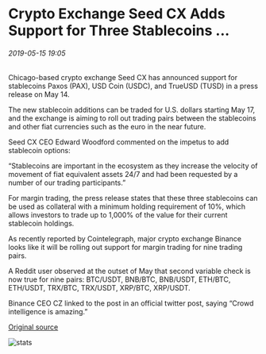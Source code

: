 # Crypto Exchange Seed CX Adds Support for Three Stablecoins ...

###### 2019-05-15 19:05

Chicago-based crypto exchange Seed CX has announced support for stablecoins Paxos (PAX), USD Coin (USDC), and TrueUSD (TUSD) in a press release on May 14.

The new stablecoin additions can be traded for U.S. dollars starting May 17, and the exchange is aiming to roll out trading pairs between the stablecoins and other fiat currencies such as the euro in the near future.

Seed CX CEO Edward Woodford commented on the impetus to add stablecoin options:

“Stablecoins are important in the ecosystem as they increase the velocity of movement of fiat equivalent assets 24/7 and had been requested by a number of our trading participants.”

For margin trading, the press release states that these three stablecoins can be used as collateral with a minimum holding requirement of 10%, which allows investors to trade up to 1,000% of the value for their current stablecoin holdings.

As recently reported by Cointelegraph, major crypto exchange Binance looks like it will be rolling out support for margin trading for nine trading pairs.

A Reddit user observed at the outset of May that second variable check is now true for nine pairs: BTC/USDT, BNB/BTC, BNB/USDT, ETH/BTC, ETH/USDT, TRX/BTC, TRX/USDT, XRP/BTC, XRP/USDT.

Binance CEO CZ linked to the post in an official twitter post, saying “Crowd intelligence is amazing.”

[Original source](https://cointelegraph.com/news/crypto-exchange-seed-cx-adds-support-for-three-stablecoins)

![stats](https://c.statcounter.com/11760860/0/a89fa40b/1/ "stats")